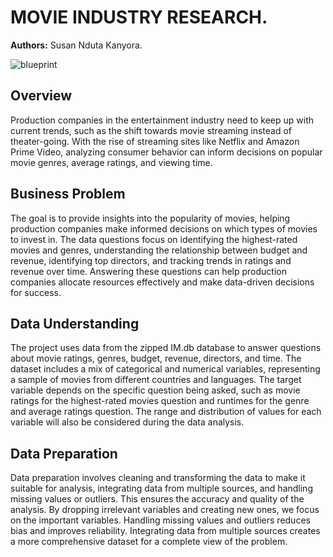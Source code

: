 # MOVIE INDUSTRY RESEARCH.
**Authors:** Susan Nduta Kanyora.

![blueprint](images/director_shot.jpeg)



## Overview
Production companies in the entertainment industry need to keep up with current trends, such as the shift towards movie streaming instead of theater-going. With the rise of streaming sites like Netflix and Amazon Prime Video, analyzing consumer behavior can inform decisions on popular movie genres, average ratings, and viewing time.

## Business Problem
The goal is to provide insights into the popularity of movies, helping production companies make informed decisions on which types of movies to invest in. The data questions focus on identifying the highest-rated movies and genres, understanding the relationship between budget and revenue, identifying top directors, and tracking trends in ratings and revenue over time. Answering these questions can help production companies allocate resources effectively and make data-driven decisions for success.


## Data Understanding
The project uses data from the zipped IM.db database to answer questions about movie ratings, genres, budget, revenue, directors, and time. The dataset includes a mix of categorical and numerical variables, representing a sample of movies from different countries and languages. The target variable depends on the specific question being asked, such as movie ratings for the highest-rated movies question and runtimes for the genre and average ratings question. The range and distribution of values for each variable will also be considered during the data analysis.

## Data Preparation
Data preparation involves cleaning and transforming the data to make it suitable for analysis, integrating data from multiple sources, and handling missing values or outliers. This ensures the accuracy and quality of the analysis. By dropping irrelevant variables and creating new ones, we focus on the important variables. Handling missing values and outliers reduces bias and improves reliability. Integrating data from multiple sources creates a more comprehensive dataset for a complete view of the problem.